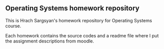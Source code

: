 ## Operating Systems homework repository

This is Hrach Sargsyan's homework repository for Operating Systems course.

Each homework contains the source codes and a readme file where I put the assignment descriptions from moodle.

##